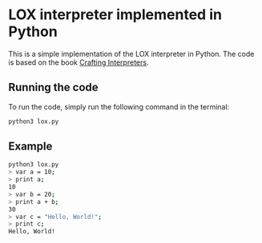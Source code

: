 # LOX interpreter implemented in Python
This is a simple implementation of the LOX interpreter in Python. The code is based on the book [Crafting Interpreters](http://www.craftinginterpreters.com/).

## Running the code
To run the code, simply run the following command in the terminal:
```bash
python3 lox.py
```

## Example
```bash
python3 lox.py
> var a = 10;
> print a;
10
> var b = 20;
> print a + b;
30
> var c = "Hello, World!";
> print c;
Hello, World!
```

